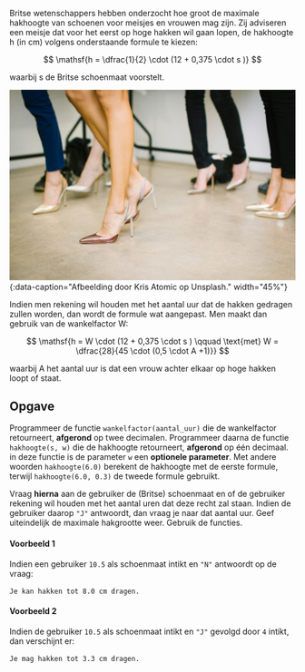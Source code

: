 Britse wetenschappers hebben onderzocht hoe groot de maximale hakhoogte van schoenen voor meisjes en vrouwen mag zijn. Zij adviseren een meisje dat voor het eerst op hoge hakken wil gaan lopen, de hakhoogte h (in cm) volgens onderstaande formule te kiezen:

$$
    \mathsf{h = \dfrac{1}{2} \cdot (12 + 0,375 \cdot s )}
$$

waarbij s de Britse schoenmaat voorstelt.

![Afbeelding door Kris Atomic op Unsplash.](media/kris-atomic.jpg "Afbeelding door Kris Atomic op Unsplash."){:data-caption="Afbeelding door Kris Atomic op Unsplash."  width="45%"}

Indien men rekening wil houden met het aantal uur dat de hakken gedragen zullen worden, dan wordt de formule wat aangepast. Men maakt dan gebruik van de wankelfactor W:

$$
    \mathsf{h = W \cdot (12 + 0,375 \cdot s ) \qquad \text{met} W = \dfrac{28}{45 \cdot (0,5 \cdot A +1)}} 
$$

waarbij A het aantal uur is dat een vrouw achter elkaar op hoge hakken loopt of staat.

## Opgave

Programmeer de functie `wankelfactor(aantal_uur)` die de wankelfactor retourneert, **afgerond** op twee decimalen.
Programmeer daarna de functie `hakhoogte(s, w)` die de hakhoogte retourneert, **afgerond** op één decimaal. in deze functie is de parameter `w` een **optionele parameter**. Met andere woorden `hakhoogte(6.0)` berekent de hakhoogte met de eerste formule, terwijl `hakhoogte(6.0, 0.3)` de tweede formule gebruikt. 

Vraag **hierna** aan de gebruiker de (Britse) schoenmaat en of de gebruiker rekening wil houden met het aantal uren dat deze recht zal staan. Indien de gebruiker daarop `"J"` antwoordt, dan vraag je naar dat aantal uur. Geef uiteindelijk de maximale hakgrootte weer. Gebruik de functies.

#### Voorbeeld 1

Indien een gebruiker `10.5` als schoenmaat intikt en `"N"` antwoordt op de vraag:
```
Je kan hakken tot 8.0 cm dragen.
```

#### Voorbeeld 2
Indien de gebruiker `10.5` als schoenmaat intikt en  `"J"` gevolgd door `4` intikt, dan verschijnt er:

```
Je mag hakken tot 3.3 cm dragen.
```


